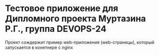 # Тестовое приложение для Дипломного проекта Муртазина Р.Г., группа DEVOPS-24 #

Проект сождержит пример web-приложения (web-страницы), который запускается в конетнере с nginx
